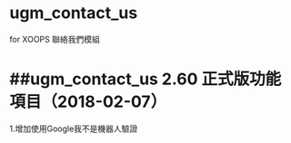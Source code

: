 # ugm_contact_us
for XOOPS 聯絡我們模組

##ugm_contact_us 2.60 正式版功能項目（2018-02-07） 
================================================= 
1.增加使用Google我不是機器人驗證 
